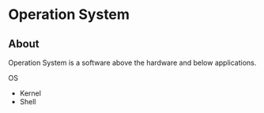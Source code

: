# Operation System


## About

Operation System is a software above the hardware and  below applications.

OS 

- Kernel
- Shell


